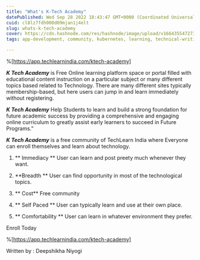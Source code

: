 ```yaml
---
title: "What's K-Tech Academy"
datePublished: Wed Sep 28 2022 18:43:47 GMT+0000 (Coordinated Universal Time)
cuid: cl8lz7fdh000d09mjan1j4elt
slug: whats-k-tech-academy
cover: https://cdn.hashnode.com/res/hashnode/image/upload/v1664355472730/2P4_8jL32.png
tags: app-development, community, kubernetes, learning, technical-writing-1

---
```


%[https://app.techlearnindia.com/ktech-academy]

***K Tech Academy*** is Free Online learning platform space or portal filled with educational content instruction on a particular subject or many different topics based related to Technology. 
There are many different sites typically membership-based, but here users can jump in and learn immediately without registering.

***K Tech Academy***  Help Students to learn and build a strong foundation for future academic success by providing a comprehensive and engaging online curriculum to greatly assist early learners to succeed in Future Programs."

***K Tech Academy*** is a free community of TechLearn India where Everyone can enroll themselves and learn about technology. 

1. ** Immediacy **
User can learn and post preety much whenever they want. 

2. **Breadth **
User can find opportunity in most of the technological topics. 

3. ** Cost** 
  Free community

4. ** Self Paced **
User can typically learn and use at their own place. 

5. ** Comfortability **
User can learn in whatever environment they prefer. 


Enroll Today 

%[https://app.techlearnindia.com/ktech-academy]

Written by : Deepshikha Niyogi 
